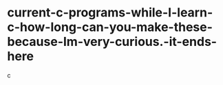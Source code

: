 # current-c-programs-while-I-learn-c-how-long-can-you-make-these-because-Im-very-curious.-it-ends-here
c 
